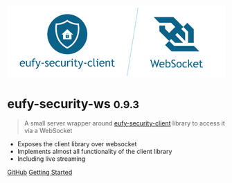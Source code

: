 ![logo](_media/eufy-security-ws.png)

# eufy-security-ws <small>0.9.3</small>

> A small server wrapper around [eufy-security-client](https://github.com/bropat/eufy-security-client) library to access it via a WebSocket

- Exposes the client library over websocket
- Implements almost all functionality of the client library
- Including live streaming

[GitHub](https://github.com/bropat/eufy-security-ws/)
[Getting Started](#eufy-security-ws)